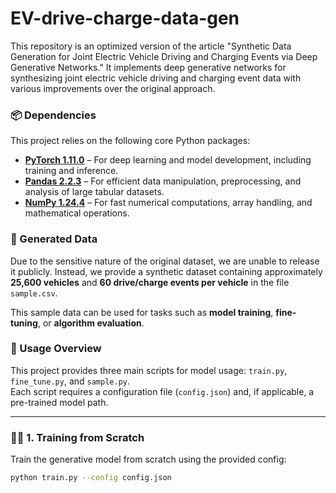 # EV-drive-charge-data-gen
This repository is an optimized version of the article "Synthetic Data Generation for Joint Electric Vehicle Driving and Charging Events via Deep Generative Networks." It implements deep generative networks for synthesizing joint electric vehicle driving and charging event data with various improvements over the original approach.

### 📦 Dependencies

This project relies on the following core Python packages:

- **[PyTorch 1.11.0](https://pytorch.org/)** – For deep learning and model development, including training and inference.
- **[Pandas 2.2.3](https://pandas.pydata.org/)** – For efficient data manipulation, preprocessing, and analysis of large tabular datasets.
- **[NumPy 1.24.4](https://numpy.org/)** – For fast numerical computations, array handling, and mathematical operations.


### 📁 Generated Data

Due to the sensitive nature of the original dataset, we are unable to release it publicly.  Instead, we provide a synthetic dataset containing approximately **25,600 vehicles** and **60 drive/charge events per vehicle** in the file `sample.csv`.

This sample data can be used for tasks such as **model training**, **fine-tuning**, or **algorithm evaluation**.

### 🚀 Usage Overview

This project provides three main scripts for model usage: `train.py`, `fine_tune.py`, and `sample.py`.  
Each script requires a configuration file (`config.json`) and, if applicable, a pre-trained model path.

---

### 🏋️‍♂️ 1. Training from Scratch

Train the generative model from scratch using the provided config:

```bash
python train.py --config config.json

